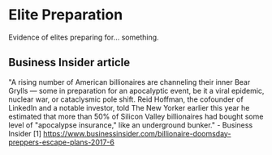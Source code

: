 # Elite Preparation

Evidence of elites preparing for... something.

## Business Insider article

"A rising number of American billionaires are channeling their inner Bear Grylls — some in preparation for an apocalyptic event, be it a viral epidemic, nuclear war, or cataclysmic pole shift. Reid Hoffman, the cofounder of LinkedIn and a notable investor, told The New Yorker earlier this year he estimated that more than 50% of Silicon Valley billionaires had bought some level of "apocalypse insurance," like an underground bunker." - Business Insider
[1] https://www.businessinsider.com/billionaire-doomsday-preppers-escape-plans-2017-6